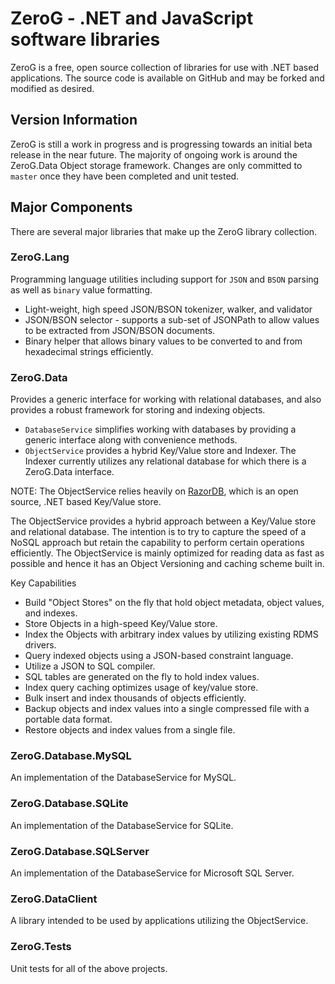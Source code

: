 ZeroG - .NET and JavaScript software libraries
==============================================

ZeroG is a free, open source collection of libraries for use with .NET based 
applications. The source code is available on GitHub and may be forked and 
modified as desired.

Version Information
-------------------
ZeroG is still a work in progress and is progressing towards an initial beta release in the near future.
The majority of ongoing work is around the ZeroG.Data Object storage framework.
Changes are only committed to `master` once they have been completed and unit tested.

Major Components
----------------

There are several major libraries that make up the ZeroG library collection.

### ZeroG.Lang

Programming language utilities including support for `JSON` and `BSON` parsing as well as `binary` value formatting.

  * Light-weight, high speed JSON/BSON tokenizer, walker, and validator
  * JSON/BSON selector - supports a sub-set of JSONPath to allow values to be extracted from JSON/BSON documents.
  * Binary helper that allows binary values to be converted to and from hexadecimal strings efficiently.

### ZeroG.Data

Provides a generic interface for working with relational databases, and also provides a robust framework
for storing and indexing objects.

  * `DatabaseService` simplifies working with databases by providing a generic interface along with convenience methods.
  * `ObjectService` provides a hybrid Key/Value store and Indexer. The Indexer currently utilizes any relational database for which there is a ZeroG.Data interface.

NOTE: The ObjectService relies heavily on [RazorDB](https://github.com/gnoso/razordb), which is an open source, .NET based Key/Value store.

The ObjectService provides a hybrid approach between a Key/Value store and relational database. The intention 
is to try to capture the speed of a NoSQL approach but retain the capability to perform certain operations 
efficiently. The ObjectService is mainly optimized for reading data as fast as possible and hence it has an 
Object Versioning and caching scheme built in.

Key Capabilities

  * Build "Object Stores" on the fly that hold object metadata, object values, and indexes.
  * Store Objects in a high-speed Key/Value store.
  * Index the Objects with arbitrary index values by utilizing existing RDMS drivers.
  * Query indexed objects using a JSON-based constraint language.
  * Utilize a JSON to SQL compiler.
  * SQL tables are generated on the fly to hold index values.
  * Index query caching optimizes usage of key/value store.
  * Bulk insert and index thousands of objects efficiently.
  * Backup objects and index values into a single compressed file with a portable data format.
  * Restore objects and index values from a single file.

### ZeroG.Database.MySQL

An implementation of the DatabaseService for MySQL.

### ZeroG.Database.SQLite

An implementation of the DatabaseService for SQLite.

### ZeroG.Database.SQLServer

An implementation of the DatabaseService for Microsoft SQL Server.

### ZeroG.DataClient

A library intended to be used by applications utilizing the ObjectService.

### ZeroG.Tests

Unit tests for all of the above projects.